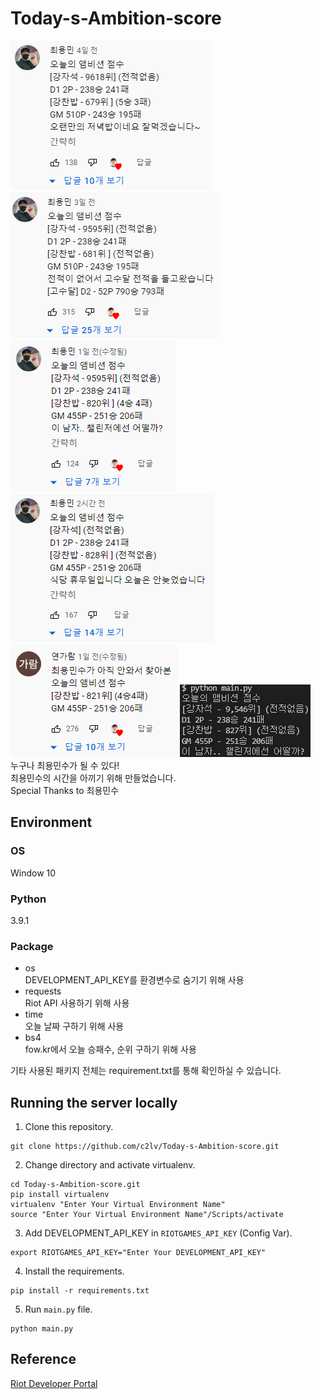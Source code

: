 # Today-s-Ambition-score
![choi_dragon_minsu_comment_0601](imgs/choi_dragon_minsu_comment_0601.png)
![choi_dragon_minsu_comment_0603](imgs/choi_dragon_minsu_comment_0603.png)
![choi_dragon_minsu_comment_0605](imgs/choi_dragon_minsu_comment_0605.png)
![choi_dragon_minsu_comment_0606](imgs/choi_dragon_minsu_comment_0606.png)  
![garam_yeon_minsu_comment_0606](imgs/garam_yeon_comment_0605.png)
![2022-06-06_042113](imgs/2022-06-06_042113.png)  
누구나 최용민수가 될 수 있다!  
최용민수의 시간을 아끼기 위해 만들었습니다.  
Special Thanks to 최용민수

## Environment
### OS  
Window 10
### Python
3.9.1
### Package
* os  
DEVELOPMENT_API_KEY를 환경변수로 숨기기 위해 사용
* requests  
Riot API 사용하기 위해 사용
* time  
오늘 날짜 구하기 위해 사용
* bs4  
fow.kr에서 오늘 승패수, 순위 구하기 위해 사용

기타 사용된 패키지 전체는 requirement.txt를 통해 확인하실 수 있습니다.

## Running the server locally
1. Clone this repository.
```terminal
git clone https://github.com/c2lv/Today-s-Ambition-score.git
```
2. Change directory and activate virtualenv.
```terminal
cd Today-s-Ambition-score.git
pip install virtualenv
virtualenv "Enter Your Virtual Environment Name"
source "Enter Your Virtual Environment Name"/Scripts/activate
```
3. Add DEVELOPMENT_API_KEY in `RIOTGAMES_API_KEY` (Config Var).
```terminal
export RIOTGAMES_API_KEY="Enter Your DEVELOPMENT_API_KEY"
```
4. Install the requirements.
```terminal
pip install -r requirements.txt
```
5. Run `main.py` file.
```terminal
python main.py
```

## Reference

[Riot Developer Portal](https://developer.riotgames.com/)
